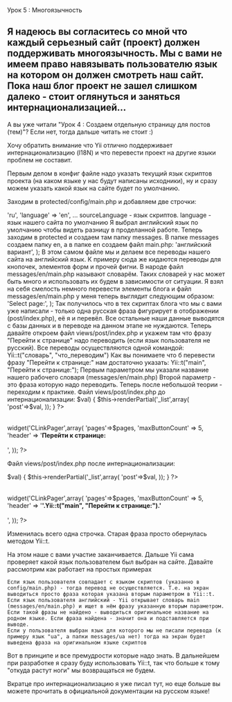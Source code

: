 Урок 5 : Многоязычность

Я надеюсь вы согласитесь со мной что каждый серьезный сайт (проект) должен поддерживать многоязычность. Мы с вами не имеем право навязывать пользователю язык на котором он должен смотреть наш сайт. Пока наш блог проект не зашел слишком далеко - стоит оглянуться и заняться интернационализацией...
---

А вы уже читали "Урок 4 : Создаем отдельную страницу для постов (тем)"? Если нет, тогда дальше читать не стоит :)

Хочу обратить внимание что Yii отлично поддерживает интернационализацию (I18N) и что перевести проект на другие языки проблем не составит.

Первым делом в конфиг файле  надо указать текущий язык скриптов проекта (на каком языке у нас будут написаны исходники), ну и сразу можем указать какой язык на сайте будет по умолчанию.

Заходим в protected/config/main.php и добавляем две строчки:

<?php
 return array(
...
     'sourceLanguage' => 'ru',
     'language' => 'en',
...

    sourceLanguage - язык скриптов.
    language - язык нашего сайта по умолчанию

Я выбрал английский язык по умолчанию чтобы видеть разницу в проделанной работе.

Теперь заходим в protected и создаем там папку messages. В папке messages создаем папку en, а в папке en создаем файл main.php:

<?php
     return array(
         'русский вариант' => 'английский вариант',
     );

В этом самом файле мы и делаем все переводы нашего сайта на английский язык. К примеру сюда же кидаются переводы для кнопочек, элементов форм и прочей фигни. В народе файл messages/en/main.php называют словарём. Таких словарей у нас может быть много и использовать их будем в зависимости от ситуации.

Я взял на себя смелость немного перевести элементы блога и файл messages/en/main.php у меня теперь выглядит следующим образом:

<?php
     return array(
         'Перейти к странице:' => 'Select page:',
     );

Так получилось что в тех скриптах блога что мы с вами уже написали - только одна русская фраза фигурирует в отображении (post/index.php), её я и перевёл. Все остальные наши данные выводятся с базы данных и в переводе на данном этапе не нуждаются.

Теперь давайте откроем файл views/post/index.php и укажем там что фразу "Перейти к странице" надо переводить (если язык пользователя не русский).

Все переводы осуществляются одной командой:

Yii::t("словарь", "что_переводим")

Как вы понимаете что б перевести фразу "Перейти к странице:" нам достаточно указать:

Yii::t("main", "Перейти к странице:");

    Первым параметром мы указали название нашего рабочего словаря (messages/en/main.php)
    Второй параметр - это фраза которую надо переводить.

Теперь после небольшой теории - переходим к практике.

Файл views/post/index.php до интернационализации:

 <table border="0" width="100%" cellpadding="10" cellspacing="10">
     <?php
     if (!empty($posts))
         foreach ($posts as $key => $val) {
             $this->renderPartial('_list',array(
                 'post'=>$val,
             )); 
         }
     ?>
 </table>
 
 <?php $this->widget('CLinkPager',array(
             'pages'=>$pages, 
             'maxButtonCount' => 5, 
             'header' => '<b>Перейти к странице:</b><br><br>',
     )); ?>


Файл views/post/index.php после интернационализации:

 <table border="0" width="100%" cellpadding="10" cellspacing="10">
     <?php
     if (!empty($posts))
         foreach ($posts as $key => $val) {
             $this->renderPartial('_list',array(
                 'post'=>$val,
             )); 
         }
     ?>
 </table>
 
 <?php $this->widget('CLinkPager',array(
             'pages'=>$pages, 
             'maxButtonCount' => 5, 
             'header' => '<b>'.Yii::t("main", "Перейти к странице:").'</b><br><br>',
     )); ?>


Изменилась всего одна строчка. Старая фраза просто обернулась методом Yii::t.

На этом наше с вами участие заканчивается. Дальше Yii сама проверяет какой язык пользователем был выбран на сайте.
Давайте рассмотрим как работает на простых примерах

    Если язык пользователя совпадает с языком скриптов (указанно в config/main.php) - тогда перевод не осуществляется. Т.е. на экран выводиться просто фраза которая указана вторым параметром в Yii::t.
    Если язык пользователя английский - Yii открывает словарь main (messages/en/main.php) и ищет в нём фразу указанную вторым параметром. Если такой фразы не найдено - выводиться оригинальное название на родном языке. Если фраза найдена - значит она и подставляется при выводе.
    Если у пользователя выбран язык для которого мы не писали перевода (к примеру язык "ua", а папки messages/ua нет) тогда на экран будет выведена фраза на оригинальном языке скриптов

Вот в принципе и все премудрости которые надо знать.
В дальнейшем при разработке я сразу буду использовать Yii::t, так что больше к тому "откуда растут ноги" мы возвращаться не будем.

Вкратце про интернационализацию я уже писал тут, но еще больше вы можете прочитать в официальной документации на русском языке!
